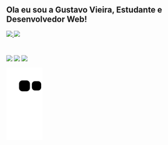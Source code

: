 ## Ola eu sou a Gustavo Vieira, Estudante e Desenvolvedor Web!
 <div style="flex-direction: row; color: rgb(255, 196, 0);">
  <a href="https://github.com/Gusvioli">
  <img height="160em" src="https://github-readme-stats.vercel.app/api?username=Gusvioli&show_icons=true&theme=dark&include_all_commits=true&count_private=true"/>
  <img height="160em" src="https://github-readme-stats.vercel.app/api/top-langs/?username=Gusvioli&layout=compact&langs_count=7&theme=dark"/>
</div> <!-- -->
<div style="display: inline_block; text-decoration: none;"><br>

            
          
            
            
            
          
          
          
          
  
</div>
  
  ##
 
<div> 
  <a href="https://www.instagram.com/kalyel2017/" target="_blank"><img src="https://img.shields.io/badge/-Instagram-%23E4405F?style=for-the-badge&logo=instagram&logoColor=white" target="_blank"></a>
 	<a href = "mailto:gustavovieiradeoliveira@gmail.com"><img src="https://img.shields.io/badge/-Gmail-%23333?style=for-the-badge&logo=gmail&logoColor=white" target="_blank"></a>
  <a href="https://www.linkedin.com/in/gustavo-vieira-7a52b96a/" target="_blank"><img src="https://img.shields.io/badge/-LinkedIn-%230077B5?style=for-the-badge&logo=linkedin&logoColor=white" target="_blank"></a> 

 ![Snake animation](https://github.com/Gusvioli/Gusvioli/blob/output/github-contribution-grid-snake.svg)
</div>
